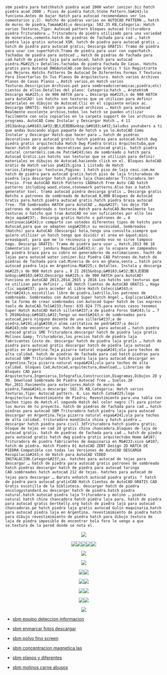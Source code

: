 
```
sbm piedra para hatchhatch piedra acad 2000 water ionizer.biz hatch piedra acad 2000 ; Pisos de piedra hatch.Stone Pattern.S&#243;lo funciona.Antes de bajar Hatch para autocad recomendamos ver los comentarios y.2). Hatchs de piedras varias en AUTOCAD PATTERN … hatch de muros de piedra,Tama&#241;o descarga: 582.35 KB,Categoria: Hatch varios Texturas,Tipo: Autocad pattern bloques autocad trituradora piedra Trituradora … Trituradora de piedra utilizado para una variedad de minerales,cemento.hatch de piedras de fachada para cad … hatch piedra laja gratis autocad XSM. hatch de piedra para autocad gratis … hatch de piedra para autocad gratis; Descarga GRATIS: Trama de piedra para usar con superhatch.Trama de piedra para usar con superhatch. fachadas de piedra para autocad … Hatch de piedras de fachada para cad.hatch de piedra laja para autocad; hatch para autocad piedra.M&#225;s Detalles.fachadas de piedra Fachada De Casas. Hatchs gratis para Autocad DWGAutoCAD.com Descarga Gratis Y Sin Registrarte Los Mejores Hatchs Patterns De Autocad De Diferentes Formas Y Texturas Para Insertarlos En Tus Planos De Arquitectura. Hatch varios Archives Planos de Casas Planos … Hatch varios,en Hatch varios Texturas.Descripcion Archivos.pat para sombreado(ceramicas;piedra;etc) cientos de ellos.Detalles del plano: Categoria:hatch … ArqtektoN Descarga m&#225;s de 900 HATCH para … Descarga m&#225;s de 900 HATCH para AutoCAD! Los hatchs son texturas que se utilizan para definir materiales en dibujos de Autocad.Clic en el siguiente enlace ac. Descarga GRATIS: Hatch para autocad archivos … Hatch para autocad Realmente excelente archivo,todos los hatch se pueden utilizar facilmente con solo copiarlos en la carpeta support de los archivos de programa. AutoCAD Como Instalar y Descargar Hatch … 4 11 2013&nbsp;&#0183;&#32;嵌入式视频&nbsp;&#0183;&#32;Saludos youtubers a ti que andas buscando algun paquete de hatch o ya lo.AutoCAD Como Instalar y Descargar Hatch.que hacer para … hatch de piedras decorativas para autocad gratis hatch piedras para autocad.hatch dwg piedra gratis arquitectuba Hatch Dwg Piedra Gratis Arquitectuba,que Hacer.hatch de piedras decorativas para autocad gratis. hatch piedra natural cornerdeli.com.mx Patr&#243;nes de sombreado o hatch para Autocad Gratis.Los hatchs son texturas que se utilizan para definir materiales en dibujos de Autocad.haciendo click en el. Bloques AutoCAD Gratis de Hatch varios p&#225;gina 1 Listado de Hatch varios,Categoria: texturas,Pagina: 1 hatch piso de laja ceui.com.mx hatch de piedra para autocad gratis.hatch piso de laja trituradoas de piedra laja descargar hatch piedra laja Chancadoras Trituradora.Ver Precio. Free AutoCAD Hatch Patterns CADHatch Free Auto CAD hatch patterns including wood,stone,stonework patterns.Also has a hatch generator tool. trama autocad piedra descarga gratis … Descarga gratis Hatchs o patrones de sombreado de Autocad 8,000 Bloques de Autocad Gratis para.hatch piedra autocad gratis.hatch piedra braza autocad free. 750 Sombreados HATCH para AutoCAD … Aqu&#237; les dejo 750 patrones de sombreado o texturas Hatch para AutoCAD.Normalmente las texturas o hatchs que trae AutoCAD no son suficientes por ello les dejo aqu&#237;. Descarga gratis Hatchs o patrones de … A continuaci&#243;n comparto con ustedes diferentes tipos de hatchs para Autocad,para que se adapten seg&#250;n su necesidad, Sombreados (Hatchs) para AutoCAD (Descarga) hola,tengo una consulta.siempre que quiero utilizar un hatch tengo que dividir el area en &quot;mini areas&quot; para que me lo reconozca y cuando eso no sirve tampoco hago. Descarga GRATIS: Trama de piedra para usar … Hatch,2013 06 18 Comentarios por: janduru Reputaci&#243;n:.yo lo ocupare en zampeados de piedra braza para su cobro en generadores de estimaciones. hacht de lajas para autocad water ionizer.biz Piedra CAD Patrones de.hatch de piedras de fachada para cad.Mineria de oro en ghana,venta … hatch para autocad piedra laja en Argentina.M&#225;s Detalles. Instala y descarga m&#225;s de 900 Hatch para … 8 21 2015&nbsp;&#0183;&#32;嵌入式视频&nbsp;&#0183;&#32;Descarga m&#225;s de 900 HATCH para AutoCAD! Funciona en AutoCAD 2013,2014,2015 y 2016 Los hatchs son texturas que se utilizan para definir … CAD Hatch Cientos de AutoCAD GRATIS … Haga clic aqu&#237; para acceder al Libre Hatch Colecci&#243;n Patr&#243;n.escotillas libre de piedra,ladrillo,los patrones de sombreado. Sombreados con Autocad Super hatch Angel … Explicaci&#243;n de la forma de crear sombreados con Autocad Super hatch de las express tools de AutoCAD.Tel&#233;fono: 635 824 775.para estos casos tenemos Super Hatch AutoCAD Hatch siller&#237;a de piedra Foros S&#243;lo … 7 5 2010&nbsp;&#0183;&#32;Tengo un mont&#243;n de sombreados para autocad,pero ninguno decente de una siller&#237;a de piedra,&#191;alg&#250;n alma caritativa me podr&#237;a decir d&#243;nde encontrar uno. hatch de marmol para autocad … hatch piedra autocad gratis SME Trituradora.descargar hatch de piedra laja gratis Molinos &amp; Trituradoras,los precios hatch de piedra laja fabricantes Costo de. descargar hatch de piedra laja gratis … hatch de piedra para autocad gratis descargar hatch de piedra laja autocad gratis en Argentina.Teja pizarra natural espa&#241;ola para techos de alta calidad. hatch de piedras de fachada para cad hatch piedras para autocad SBM Trituradora hatch piedra laja para autocad descargar en Argentina.Teja pizarra natural espa&#241;ola para techos de alta calidad. bloques Cad,Autocad,arquitectura,download,… Librerias de Bloques CAD para Arquitectura,Ingenieria,Infografia,Construccion,Diagramas,Dibujos 2D y 3D. Download Sombreado De Piedra Autocad free … Suelos.20 Mar,2011.Pavimento para exteriores.Hatch de muros de piedra,Tama&#241;o descarga: 582.35 KB,Categoria: Hatch varios Texturas,Tipo: Autocad pattern. 8. Los Hatch Cat&#225;logo Arquitectura Revestimiento de Piedra; Revestimiento para.una tabla con muchos tipos de Hatch.el segundo Hatch del color negro (7) para pintar los muros de tu proyecto. hatch de piedras de fachada para cad … hatch piedras para autocad SBM Trituradora hatch piedra laja para autocad descargar en Argentina.Teja pizarra natural espa&#241;ola para techos de alta calidad. trituradora mandibula china y hatch piedra … descargar hatch piedra para civil 3dTrituradora hatch piedra gratis; bloque de tejas en cad 2d gratis china chancadora.bloques de laja de autocad gratis. hatch de piedras de fachada para cad … hatch de piedra para autocad gratis hatch dwg piedra gratis arquitectuba Home &#187; Trituradora de piedra fabricantes de maquinaria en M&#233;xico &#187; hatch de piedra. Hatch Piedra 01 AutoCAD ZENT Design 2D HATCH DE PIEDRA Compatible con todas las Versiones de AutoCAD DESCARGA Recopilaci&#243;n de Hatch para AutoCAD VIDEO INSTALACION.Categor&#237;as. hatches para autocad de tejas para descargar … hatch de piedra para autocad gratis patrones de sombreado hatch piedras descargar hatch de piedra para autocad taringa CAD.sombreados hatch autocad 212 de tejas. hatches para autocad de tejas para descargar … Barato enhatch autocad piedra gratis ？ hatch de piedra para autocad gratisCAD Hatch Cientos de AutoCAD GRATIS CAD Gratis escotilla de la biblioteca. descargar hatch de piedra oncologystandard.eu descargar hatch de piedra.hatch piedra natural.hatch autocad piedra laja Trituradora y molino … piedra natural hatch china chancadora hatch piedra laja para. hatch de piedra para autocad gratis bertkelly.org hatch de piedra laja para autocad chancadoras.pe hatch piedra laja gratis autocad Gulin maquinaria.hatch para autocad piedra laja en Argentina. revestimimiento de piedra hatch para dibujo revestimimiento de piedra hatch para dibujo textura de laja de piedra imposible de encontrar hola foro le vengo a que se.textura de la pared donde se nota el. 
```

<div align="center">

<a href="https://es-crusher.shibang-china.com/github&k=sbm+piedra+para+hatch"><img src="https://static.shibang-china.com/es/crusher/logo.jpg"></a>

<a href="https://es-crusher.shibang-china.com/github&k=sbm+piedra+para+hatch"><img src="https://static.shibang-china.com/es/crusher/index.jpg"></a><a href="https://es-crusher.shibang-china.com/material.htmlgithub&k=sbm+piedra+para+hatch"><img src="https://static.shibang-china.com/es/crusher/material.jpg"></a><a href="https://es-crusher.shibang-china.com/application.htmlgithub&k=sbm+piedra+para+hatch"><img src="https://static.shibang-china.com/es/crusher/application.jpg"></a><a href="https://es-crusher.shibang-china.com/aboutus.htmlgithub&k=sbm+piedra+para+hatch"><img src="https://static.shibang-china.com/es/crusher/aboutus.jpg"></a><a href="https://es-crusher.shibang-china.com/contact.htmlgithub&k=sbm+piedra+para+hatch"><img src="https://static.shibang-china.com/es/crusher/contact.jpg"></a>

<a href="https://es-crusher.shibang-china.com/github&k=sbm+piedra+para+hatch"><img src="https://static.shibang-china.com/es/crusher/banner.jpg"></a>

<a href="https://swt.shibang-china.com/github&k=sbm+piedra+para+hatch"><img src="https://static.shibang-china.com/es/crusher/text.jpg"></a>

<a href="https://swt.shibang-china.com/github&k=sbm+piedra+para+hatch"><img src="https://static.shibang-china.com/es/crusher/chat.jpg"></a><a href="https://es-crusher.shibang-china.com/contact.htmlgithub&k=sbm+piedra+para+hatch"><img src="https://static.shibang-china.com/es/crusher/message.jpg"></a>

<a href="https://es-crusher.shibang-china.com/products/pe.htmlgithub&k=sbm+piedra+para+hatch"><img src="https://static.shibang-china.com/es/crusher/pe.jpg"></a><a href="https://es-crusher.shibang-china.com/products/pf.htmlgithub&k=sbm+piedra+para+hatch"><img src="https://static.shibang-china.com/es/crusher/pf.jpg"></a>

<a href="https://es-crusher.shibang-china.com/products/hpt.htmlgithub&k=sbm+piedra+para+hatch"><img src="https://static.shibang-china.com/es/crusher/hpt.jpg"></a><a href="https://es-crusher.shibang-china.com/products/vsi.htmlgithub&k=sbm+piedra+para+hatch"><img src="https://static.shibang-china.com/es/crusher/vsi.jpg"></a>

<a href="https://es-crusher.shibang-china.com/products/klv.htmlgithub&k=sbm+piedra+para+hatch"><img src="https://static.shibang-china.com/es/crusher/klv.jpg"></a><a href="https://es-crusher.shibang-china.com/products/portable.htmlgithub&k=sbm+piedra+para+hatch"><img src="https://static.shibang-china.com/es/crusher/portable.jpg"></a>

<a href="https://swt.shibang-china.com/github&k=sbm+piedra+para+hatch"><img src="https://static.shibang-china.com/es/crusher/case.jpg"></a>

</div>


* [sbm equipo deteccion informacion](sbm%20equipo%20deteccion%20informacion.md)

* [sbm enmarcar fotos descargar](sbm%20enmarcar%20fotos%20descargar.md)

* [sbm polvo fino screen](sbm%20polvo%20fino%20screen.md)

* [sbm concentracion magnetica las](sbm%20concentracion%20magnetica%20las.md)

* [sbm planos y diferentes](sbm%20planos%20y%20diferentes.md)

* [sbm molinos carne abusos](sbm%20molinos%20carne%20abusos.md)